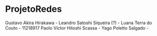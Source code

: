 # ProjetoRedes

Gustavo Akira Hirakawa -
Leandro Satoshi Siqueira (?) -
Luana Terra do Couto - 11218917
Paolo Victor Hitoshi Scassa - 
Yago Poletto Salgado -
